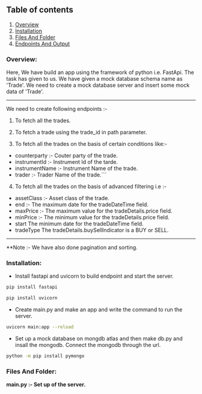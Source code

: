 ## Table of contents
1. [Overview](#Overview)
2. [Installation](#Installation)
3. [Files And Folder](#Files-And-Folder)
4. [Endpoints And Output](#Enpoints-And-Output)


### Overview:
Here, We have build an app using the framework of python i.e. FastApi. The task has given to us. We have given a mock database schema name as 'Trade'. We need to create a mock database server and insert some mock data of 'Trade'.

***
 We need to create following endpoints :-
 1. To fetch all the trades.
 
 2. To fetch a trade using the trade_id in path parameter.
 
 3. To fetch all the trades on the basis of certain conditions like:-
   * counterparty :- Couter party of the trade.
   * instrumentId :- Instrument Id of the tarde.
   * instrumentName :- Instrument Name of the trade.
   * trader :- Trader Name of the trade.```
   
 4. To fetch all the trades on the basis of advanced filtering i.e :-
 
   * assetClass :- Asset class of the trade.
   * end :- The maximum date for the tradeDateTime field.
   * maxPrice :- The maximum value for the tradeDetails.price field.
   * minPrice :-	The minimum value for the tradeDetails.price field.
   * start	The minimum date for the tradeDateTime field.
   * tradeType	The tradeDetails.buySellIndicator is a BUY or SELL.
***
**Note :- We have also done pagination and sorting.  

### Installation:
* Install fastapi and uvicorn to build endpoint and start the server.
 ```bash
pip install fastapi
```
```bash
pip install uvicorn
```
* Create main.py and make an app and write the command to run the server.
```bash
uvicorn main:app --reload
 ```
* Set up a mock database on mongdb atlas and then make db.py and insall the mongodb. Connect the mongodb through the url.
```bash
python -m pip install pymongo
```
### Files And Folder:
**main.py :- Set up of the server.**


 
<!--  ## Table of Contents
1. [General Info](#general-info)
2. [Technologies](#technologies)
3. [Installation](#installation)
4. [Collaboration](#collaboration)
5. [FAQs](#faqs)
### General Info
***
Write down general information about your project. It is a good idea to always put a project status in the readme file. This is where you can add it. 
### Screenshot
![Image text](https://www.united-internet.de/fileadmin/user_upload/Brands/Downloads/Logo_IONOS_by.jpg)
## Technologies
***
A list of technologies used within the project:
* [Technology name](https://example.com): Version 12.3 
* [Technology name](https://example.com): Version 2.34
* [Library name](https://example.com): Version 1234
## Installation
***
A little intro about the installation. 
```
$ git clone https://example.com
$ cd ../path/to/the/file
$ npm install
$ npm start
```
Side information: To use the application in a special environment use ```lorem ipsum``` to start
## Collaboration
***
Give instructions on how to collaborate with your project.
> Maybe you want to write a quote in this part. 
> Should it encompass several lines?
> This is how you do it.
## FAQs
***
A list of frequently asked questions
1. **This is a question in bold**
Answer to the first question with _italic words_. 
2. __Second question in bold__ 
To answer this question, we use an unordered list:
* First point
* Second Point
* Third point
3. **Third question in bold**
Answer to the third question with *italic words*.
4. **Fourth question in bold**
| Headline 1 in the tablehead | Headline 2 in the tablehead | Headline 3 in the tablehead |
|:--------------|:-------------:|--------------:|
| text-align left | text-align center | text-align right |
 -->
